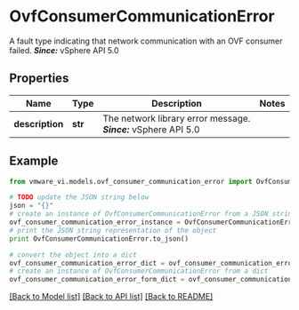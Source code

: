 # OvfConsumerCommunicationError

A fault type indicating that network communication with an OVF consumer failed.  ***Since:*** vSphere API 5.0 

## Properties
Name | Type | Description | Notes
------------ | ------------- | ------------- | -------------
**description** | **str** | The network library error message.  ***Since:*** vSphere API 5.0  | 

## Example

```python
from vmware_vi.models.ovf_consumer_communication_error import OvfConsumerCommunicationError

# TODO update the JSON string below
json = "{}"
# create an instance of OvfConsumerCommunicationError from a JSON string
ovf_consumer_communication_error_instance = OvfConsumerCommunicationError.from_json(json)
# print the JSON string representation of the object
print OvfConsumerCommunicationError.to_json()

# convert the object into a dict
ovf_consumer_communication_error_dict = ovf_consumer_communication_error_instance.to_dict()
# create an instance of OvfConsumerCommunicationError from a dict
ovf_consumer_communication_error_form_dict = ovf_consumer_communication_error.from_dict(ovf_consumer_communication_error_dict)
```
[[Back to Model list]](../README.md#documentation-for-models) [[Back to API list]](../README.md#documentation-for-api-endpoints) [[Back to README]](../README.md)


